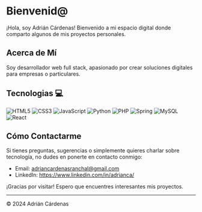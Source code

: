 # Bienvenid@

¡Hola, soy Adrián Cárdenas! Bienvenido a mi espacio digital donde comparto algunos de mis proyectos personales. 

## Acerca de Mí

Soy desarrollador web full stack, apasionado por crear soluciones digitales para empresas o particulares.

## Tecnologias 💻
![HTML5](https://img.shields.io/badge/html5-%23E34F26.svg?style=for-the-badge&logo=html5&logoColor=white)
![CSS3](https://img.shields.io/badge/css3-%231572B6.svg?style=for-the-badge&logo=css3&logoColor=white)
![JavaScript](https://img.shields.io/badge/javascript-%23323330.svg?style=for-the-badge&logo=javascript&logoColor=%23F7DF1E)
![Python](https://img.shields.io/badge/python-3670A0?style=for-the-badge&logo=python&logoColor=ffdd54)
![PHP](https://img.shields.io/wordpress/plugin/required-php/:slug)
![Spring](https://img.shields.io/badge/spring-%236DB33F.svg?style=for-the-badge&logo=spring&logoColor=white)
![MySQL](https://img.shields.io/badge/mysql-%2300f.svg?style=for-the-badge&logo=mysql&logoColor=white)
![React](https://img.shields.io/badge/react-%2320232a.svg?style=for-the-badge&logo=react&logoColor=%2361DAFB)


## Cómo Contactarme

Si tienes preguntas, sugerencias o simplemente quieres charlar sobre tecnología, no dudes en ponerte en contacto conmigo:

- Email: adriancardenasranchal@gmail.com
- LinkedIn: https://www.linkedin.com/in/adrianca/

¡Gracias por visitar! Espero que encuentres interesantes mis proyectos.

---

© 2024 Adrián Cárdenas
